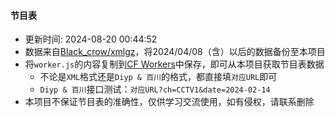 #### 节目表
* 更新时间: 2024-08-20 00:44:52
* 数据来自[Black_crow/xmlgz](https://gitee.com/Black_crow/xmlgz)，将2024/04/08（含）以后的数据备份至本项目
* 将`worker.js`的内容复制到[CF Workers](https://workers.cloudflare.com/)中保存，即可从本项目获取节目表数据
  - 不论是`XML`格式还是`Diyp & 百川`的格式，都直接填`对应URL`即可
  - `Diyp & 百川`接口测试：`对应URL?ch=CCTV1&date=2024-02-14`
* 本项目不保证节目表的准确性，仅供学习交流使用，如有侵权，请联系删除
